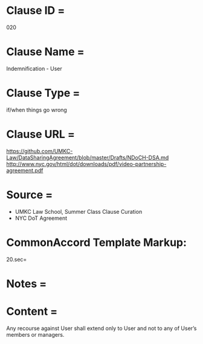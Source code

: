 # Clause ID = 
020

# Clause Name = 
Indemnification - User

# Clause Type =
if/when things go wrong

# Clause URL = 
https://github.com/UMKC-Law/DataSharingAgreement/blob/master/Drafts/NDoCH-DSA.md
http://www.nyc.gov/html/dot/downloads/pdf/video-partnership-agreement.pdf

# Source =
* UMKC Law School, Summer Class Clause Curation
* NYC DoT Agreement

# CommonAccord Template Markup:   
20.sec=

# Notes = 

# Content = 
Any recourse against User shall extend only to User and not to any of User’s members or managers.
